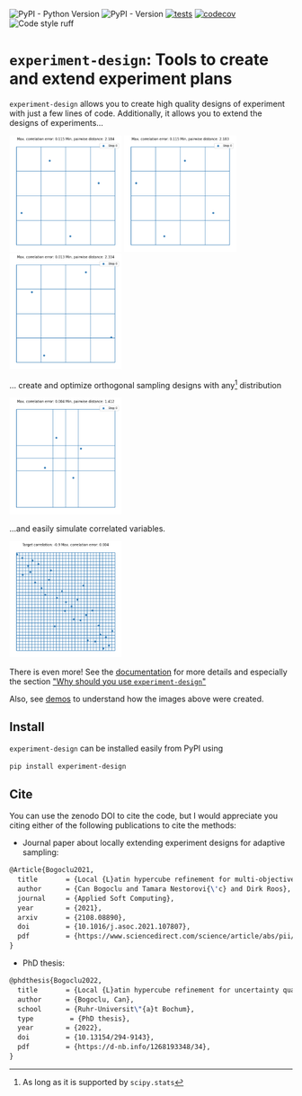 ![PyPI - Python Version](https://img.shields.io/pypi/pyversions/experiment-design)
![PyPI - Version](https://img.shields.io/pypi/v/experiment-design)
[![tests](https://github.com/canbooo/experimental-design/actions/workflows/tests.yml/badge.svg)](https://github.com/canbooo/experimental-design/actions/workflows/tests.yml)
[![codecov](https://codecov.io/github/canbooo/experiment-design/graph/badge.svg?token=S5XHYYL1U9)](https://codecov.io/github/canbooo/experiment-design)
![Code style ruff](https://img.shields.io/badge/style-ruff-41B5BE?style=flat)
# `experiment-design`: Tools to create and extend experiment plans

`experiment-design` allows you to create high quality designs of experiment with just a few lines
of code. Additionally, it allows you to extend the designs of experiments...

<img src="docs/source/images/lhs_extension_by_doubling.gif" alt="Latin hypercube sampling extension by doubling" width="200">
<img src="docs/source/images/lhs_extension_by_constant.gif" alt="Latin hypercube sampling extension using one sample at a time" width="200">
<img src="docs/source/images/lhs_extension_local.gif" alt="Local Latin hypercube extension" width="200">

... create and optimize orthogonal sampling designs with any[^1] distribution

<img src="docs/source/images/os_extension_by_doubling.gif" alt="Orthogonal sampling creation and extension with any distribution" width="200">

...and easily simulate correlated variables.

<img src="docs/source/images/lhs_correlation.gif" alt="Latin hypercube sampling with correlated variables" width="200">

There is even more! See the [documentation](https://experiment-design.readthedocs.io) for more details and
especially the section ["Why should you use `experiment-design`"](https://experiment-design.readthedocs.io/en/latest/orthogonal_sampling.html#why-should-you-use-experiment-design)

Also, see [demos](./demos) to understand how the images above were created.

[^1]: As long as it is supported by `scipy.stats`

## Install
`experiment-design` can be installed easily from PyPI using

`pip install experiment-design`

## Cite

You can use the zenodo DOI to cite the code, but I would appreciate you citing either of the following
publications to cite the methods:

- Journal paper about locally extending experiment designs for adaptive sampling:
```latex
@Article{Bogoclu2021,
  title       = {Local {L}atin hypercube refinement for multi-objective design uncertainty optimization},
  author      = {Can Bogoclu and Tamara Nestorovi{\'c} and Dirk Roos},
  journal     = {Applied Soft Computing},
  year        = {2021},
  arxiv       = {2108.08890},
  doi         = {10.1016/j.asoc.2021.107807},
  pdf         = {https://www.sciencedirect.com/science/article/abs/pii/S1568494621007286},
}
```
- PhD thesis:
```latex
@phdthesis{Bogoclu2022,
  title       = {Local {L}atin hypercube refinement for uncertainty quantification and optimization: {A}ccelerating the surrogate-based solutions using adaptive sampling},
  author      = {Bogoclu, Can},
  school      = {Ruhr-Universit\"{a}t Bochum},
  type         = {PhD thesis},
  year        = {2022},
  doi         = {10.13154/294-9143},
  pdf         = {https://d-nb.info/1268193348/34},
}
```
